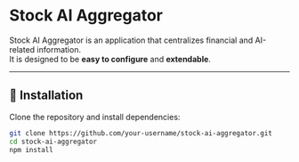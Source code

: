 # Stock AI Aggregator

Stock AI Aggregator is an application that centralizes financial and AI-related information.  
It is designed to be **easy to configure** and **extendable**.

---

## 🚀 Installation

Clone the repository and install dependencies:

```bash
git clone https://github.com/your-username/stock-ai-aggregator.git
cd stock-ai-aggregator
npm install
